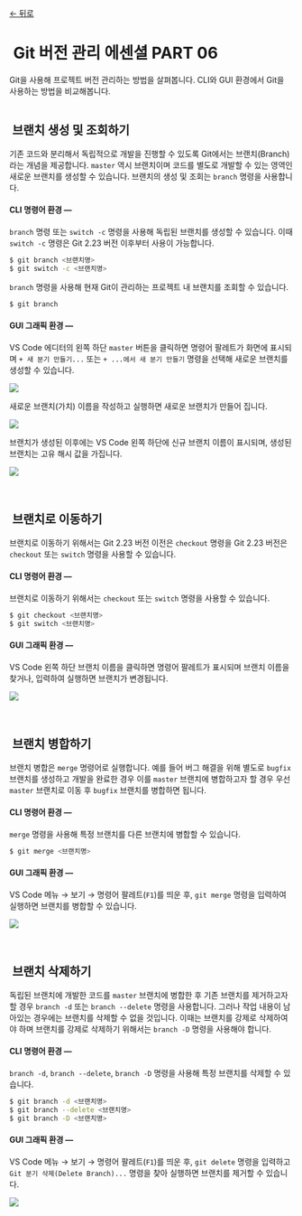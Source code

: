 [← 뒤로](./README.md)

# <img src="./assets/icon-git-1.jpg" alt /> Git 버전 관리 에센셜 PART 06

Git을 사용해 프로젝트 버전 관리하는 방법을 살펴봅니다. CLI와 GUI 환경에서 Git을 사용하는 방법을 비교해봅니다.

<a href="https://bit.ly/GIT_ESSENTIAL" target="_blank"><img src="./assets/00-COVER.jpg" alt /></a>

<!-- ----------------------------------------------------------------------- -->

## <img src="./assets/icon-git-2.png" alt /> 브랜치 생성 및 조회하기

기존 코드와 분리해서 독립적으로 개발을 진행할 수 있도록 Git에서는 브랜치(Branch)라는 개념을 제공합니다. `master` 역시 브랜치이며 코드를 별도로 개발할 수 있는 영역인 새로운 브랜치를 생성할 수 있습니다.  브랜치의 생성 및 조회는 `branch` 명령을 사용합니다.

#### CLI 명령어 환경 —

`branch` 명령 또는 `switch -c` 명령을 사용해 독립된 브랜치를 생성할 수 있습니다. 이때 `switch -c` 명령은 Git 2.23 버전 이후부터 사용이 가능합니다.  

```sh
$ git branch <브랜치명> 
$ git switch -c <브랜치명>
```

`branch` 명령을 사용해 현재 Git이 관리하는 프로젝트 내 브랜치를 조회할 수 있습니다. 
```sh
$ git branch
```

#### GUI 그래픽 환경 —

VS Code 에디터의 왼쪽 하단 `master` 버튼을 클릭하면 명령어 팔레트가 화면에 표시되며 `+ 새 분기 만들기...` 또는 
`+ ...에서 새 분기 만들기` 명령을 선택해 새로운 브랜치를 생성할 수 있습니다.

![](assets/git-branch-01.png)

새로운 브랜치(가치) 이름을 작성하고 실행하면 새로운 브랜치가 만들어 집니다.

![](assets/git-branch-02.png)

브랜치가 생성된 이후에는 VS Code 왼쪽 하단에 신규 브랜치 이름이 표시되며, 생성된 브랜치는 고유 해시 값을 가집니다.

![](assets/git-branch-03.png)


<br>

<!-- ----------------------------------------------------------------------- -->

## <img src="./assets/icon-git-2.png" alt /> 브랜치로 이동하기

브랜치로 이동하기 위해서는 Git 2.23 버전 이전은 `checkout` 명령을 Git 2.23 버전은 `checkout` 또는 `switch` 명령을 사용할 수 있습니다. 

#### CLI 명령어 환경 —

브랜치로 이동하기 위해서는 `checkout` 또는 `switch` 명령을 사용할 수 있습니다.

```sh
$ git checkout <브랜치명>
$ git switch <브랜치명>
```

#### GUI 그래픽 환경 —

VS Code 왼쪽 하단 브랜치 이름을 클릭하면 명령어 팔레트가 표시되며 브랜치 이름을 찾거나, 입력하여 실행하면 브랜치가 변경됩니다.

![](assets/git-branch-04.png)

<br>
<!-- ----------------------------------------------------------------------- -->

## <img src="./assets/icon-git-2.png" alt /> 브랜치 병합하기

브랜치 병합은 `merge` 명령어로 실행합니다. 예를 들어 버그 해결을 위해 별도로 `bugfix` 브랜치를 생성하고 개발을 완료한 경우 이를 `master` 브랜치에 병합하고자 할 경우 우선 `master` 브랜치로 이동 후 `bugfix` 브랜치를 병합하면 됩니다.  

#### CLI 명령어 환경 —

`merge` 명령을 사용해 특정 브랜치를 다른 브랜치에 병합할 수 있습니다. 

```sh
$ git merge <브랜치명>
```

#### GUI 그래픽 환경 —

VS Code 메뉴 → 보기 → 명령어 팔레트(`F1`)를 띄운 후, `git merge` 명령을 입력하여 실행하면 브랜치를 병합할 수 있습니다.

![](assets/git-branch-05.png)

<br>
<!-- ----------------------------------------------------------------------- -->

## <img src="./assets/icon-git-2.png" alt /> 브랜치 삭제하기

독립된 브랜치에 개발한 코드를 `master` 브랜치에 병합한 후 기존 브랜치를 제거하고자 할 경우 `branch -d` 또는 `branch --delete` 명령을 사용합니다. 그러나 작업 내용이 남아있는 경우에는 브랜치를 삭제할 수 없을 것입니다. 이때는 브랜치를 강제로 삭제하여야 하며 브랜치를 강제로 삭제하기 위해서는 `branch -D` 명령을 사용해야 합니다. 

#### CLI 명령어 환경 —

`branch -d`, `branch --delete`, `branch -D` 명령을 사용해 특정 브랜치를 삭제할 수 있습니다. 

```sh
$ git branch -d <브랜치명>
$ git branch --delete <브랜치명>
$ git branch -D <브랜치명>
```

#### GUI 그래픽 환경 —

VS Code 메뉴 → 보기 → 명령어 팔레트(`F1`)를 띄운 후, `git delete` 명령을 입력하고 `Git 분기 삭제(Delete Branch)...` 명령을 찾아 실행하면 브랜치를 제거할 수 있습니다.

![](assets/git-branch-06.png)

<br>
<!-- ----------------------------------------------------------------------- -->

